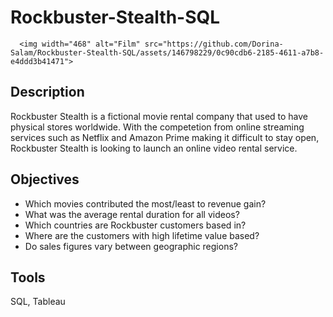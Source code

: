 # Rockbuster-Stealth-SQL
      <img width="468" alt="Film" src="https://github.com/Dorina-Salam/Rockbuster-Stealth-SQL/assets/146798229/0c90cdb6-2185-4611-a7b8-e4ddd3b41471">

## Description
Rockbuster Stealth is a fictional movie rental company that used to have physical stores worldwide. With the competetion from online streaming services such as Netflix and Amazon Prime making it difficult to stay open, Rockbuster Stealth is looking to launch an online video rental service. 

## Objectives
- Which movies contributed the most/least to revenue gain?
- What was the average rental duration for all videos?
- Which countries are Rockbuster customers based in?
- Where are the customers with high lifetime value based?
- Do sales figures vary between geographic regions?

## Tools
SQL, Tableau

